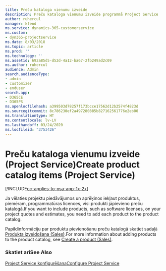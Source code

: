 ```yaml
---
title: Preču kataloga vienumu izveide
description: Preču kataloga vienumu izveide programmā Project Service
author: ruhercul
manager: kfend
ms.service: dynamics-365-customerservice
ms.custom:
- dyn365-projectservice
ms.date: 8/03/2018
ms.topic: article
ms.prod: ''
ms.technology: ''
ms.assetid: 692a85d5-d52d-4a12-ba67-2fb249ad2c09
ms.author: ruhercul
audience: Admin
search.audienceType:
- admin
- customizer
- enduser
search.app:
- D365CE
- D365PS
ms.openlocfilehash: a399503d78257f173bcce17562d12b2574f4823d
ms.sourcegitcommit: 8c786230ef2a497280885b827162561776e2eb00
ms.translationtype: HT
ms.contentlocale: lv-LV
ms.lasthandoff: 03/24/2020
ms.locfileid: "3753426"
---
```

# <a name="create-product-catalog-items-project-service"></a><span data-ttu-id="b3e30-103">Preču kataloga vienumu izveide (Project Service)</span><span class="sxs-lookup"><span data-stu-id="b3e30-103">Create product catalog items (Project Service)</span></span>

[!INCLUDE[cc-applies-to-psa-app-1x-2x](../includes/cc-applies-to-psa-app-1x-2x.md)]

<span data-ttu-id="b3e30-104">Ja vēlaties projektu piedāvājumos un aprēķinos iekļaut produktus, piemēram, programmatūras licences, visi produkti jāpievieno preču katalogā.</span><span class="sxs-lookup"><span data-stu-id="b3e30-104">If you want to include products, such as software licenses, on your project quotes and estimates, you need to add each product to the product catalog.</span></span>  
  
 <span data-ttu-id="b3e30-105">Papildinformāciju par produktu pievienošanu preču katalogā skatiet sadaļā [Produkta izveidošana (Sales)](../sales-enterprise/create-product-sales.md).</span><span class="sxs-lookup"><span data-stu-id="b3e30-105">For more information about adding products to the product catalog, see [Create a product (Sales)](../sales-enterprise/create-product-sales.md).</span></span>  
  
### <a name="see-also"></a><span data-ttu-id="b3e30-106">Skatiet arī</span><span class="sxs-lookup"><span data-stu-id="b3e30-106">See Also</span></span>  
 [<span data-ttu-id="b3e30-107">Project Service konfigurēšana</span><span class="sxs-lookup"><span data-stu-id="b3e30-107">Configure Project Service</span></span>](../project-service/configure.md)
